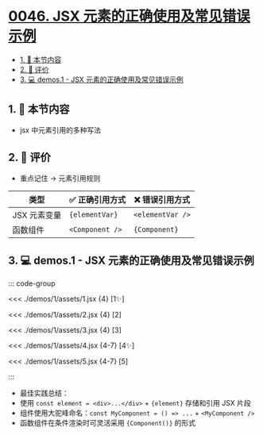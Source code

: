 # [0046. JSX 元素的正确使用及常见错误示例](https://github.com/tnotesjs/TNotes.react/tree/main/notes/0046.%20JSX%20%E5%85%83%E7%B4%A0%E7%9A%84%E6%AD%A3%E7%A1%AE%E4%BD%BF%E7%94%A8%E5%8F%8A%E5%B8%B8%E8%A7%81%E9%94%99%E8%AF%AF%E7%A4%BA%E4%BE%8B)

<!-- region:toc -->

- [1. 🎯 本节内容](#1--本节内容)
- [2. 🫧 评价](#2--评价)
- [3. 💻 demos.1 - JSX 元素的正确使用及常见错误示例](#3--demos1---jsx-元素的正确使用及常见错误示例)

<!-- endregion:toc -->

## 1. 🎯 本节内容

- jsx 中元素引用的多种写法

## 2. 🫧 评价

- 重点记住 -> 元素引用规则

| 类型         | ✅ 正确引用方式 | ❌ 错误引用方式  |
| ------------ | --------------- | ---------------- |
| JSX 元素变量 | `{elementVar}`  | `<elementVar />` |
| 函数组件     | `<Component />` | `{Component}`    |

## 3. 💻 demos.1 - JSX 元素的正确使用及常见错误示例

::: code-group

<<< ./demos/1/assets/1.jsx {4} [1✨]

<<< ./demos/1/assets/2.jsx {4} [2]

<<< ./demos/1/assets/3.jsx {4} [3]

<<< ./demos/1/assets/4.jsx {4-7} [4️✨]

<<< ./demos/1/assets/5.jsx {4-7} [5️]

:::

- 最佳实践总结：
- 使用 `const element = <div>...</div>` + `{element}` 存储和引用 JSX 片段
- 组件使用大驼峰命名：`const MyComponent = () => ...` + `<MyComponent />`
- 函数组件在条件渲染时可灵活采用 `{Component()}` 的形式
